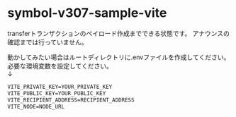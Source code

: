 # symbol-v307-sample-vite
transferトランザクションのペイロード作成までできる状態です。
アナウンスの確認までは行っていません。

動かしてみたい場合はルートディレクトリに.envファイルを作成してください。
必要な環境変数を設定してください。<br />
↓
``` cmd
VITE_PRIVATE_KEY=YOUR_PRIVATE_KEY
VITE_PUBLIC_KEY=YOUR_PUBLIC_KEY
VITE_RECIPIENT_ADDRESS=RECIPIENT_ADDRESS
VITE_NODE=NODE_URL
```
